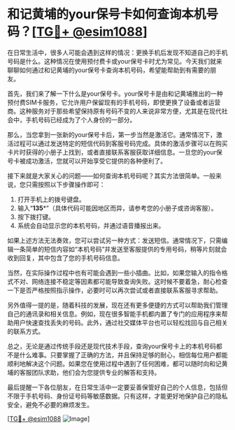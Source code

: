 # 和记黄埔的your保号卡如何查询本机号码？[[TG💪+ @esim1088](https://t.me/s/esim1088)]

在日常生活中，很多人可能会遇到这样的情况：更换手机后发现不知道自己的手机号码是什么。这种情况在使用预付费卡或your保号卡时尤为常见。今天我们就来聊聊如何通过和记黄埔的your保号卡查询本机号码，希望能帮助到有需要的朋友。

首先，我们来了解一下什么是your保号卡。your保号卡是由和记黄埔推出的一种预付费SIM卡服务，它允许用户保留现有的手机号码，即使更换了设备或者运营商。这种服务对于那些希望保持原有号码不变的人来说非常方便，尤其是在现代社会中，手机号码已经成为了个人身份的一部分。

那么，当您拿到一张新的your保号卡后，第一步当然是激活它。通常情况下，激活过程可以通过发送特定的短信代码到客服号码完成。具体的激活步骤可以在购买卡片时获得的小册子上找到，或者直接联系客服获取详细信息。一旦您的your保号卡被成功激活，您就可以开始享受它提供的各种便利了。

接下来就是大家关心的问题——如何查询本机号码呢？其实方法很简单。一般来说，您只需按照以下步骤操作即可：

1. 打开手机上的拨号键盘。
2. 输入“**135***”（具体代码可能因地区而异，请参考您的小册子或咨询客服）。
3. 按下拨打键。
4. 系统会自动显示您的本机号码，并通过语音播报出来。

如果上述方法无法奏效，您可以尝试另一种方式：发送短信。通常情况下，只需编辑一条简单的短信内容如“本机号码”并发送至客服提供的专用号码，稍等片刻就会收到回复，其中包含了您的手机号码信息。

当然，在实际操作过程中也有可能会遇到一些小插曲。比如，如果您输入的指令格式不对、网络连接不稳定等因素都可能导致查询失败。这时候不要着急，耐心检查一下是否严格按照指示操作，必要时可以再次尝试或者直接联系客服寻求帮助。

另外值得一提的是，随着科技的发展，现在还有更多便捷的方式可以帮助我们管理自己的通讯录和相关信息。例如，现在很多智能手机都内置了专门的应用程序来帮助用户快速查找丢失的号码。此外，通过社交媒体平台也可以轻松找回与自己相关的联系方式。

总之，无论是通过传统手段还是现代技术手段，查询your保号卡上的本机号码都不是什么难事。只要掌握了正确的方法，并且保持足够的耐心，相信每位用户都能顺利地解决这个问题。如果您在使用过程中遇到了任何困难，都可以随时向和记黄埔的客服团队求助，他们会为您提供专业的解答和支持。

最后提醒一下各位朋友，在日常生活中一定要妥善保管好自己的个人信息，包括但不限于手机号码、身份证号码等敏感数据。只有这样，才能更好地保护自己的隐私安全，避免不必要的麻烦发生。

[[TG💪+ @esim1088](https://t.me/s/esim1088) ![Image](https://i.postimg.cc/4NQfJmqS/Snipaste-2025-05-13-00-14-12.png)]